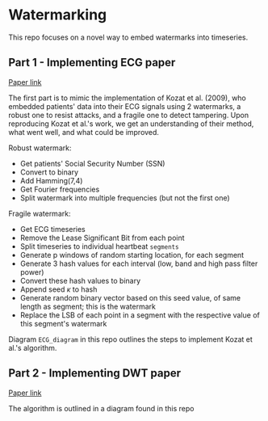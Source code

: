 # Watermarking
This repo focuses on a novel way to embed watermarks into timeseries.

## Part 1 - Implementing ECG paper
[Paper link](https://www.ee.bilkent.edu.tr/~kozat/papers/5_1.pdf)

The first part is to mimic the implementation of Kozat et al. (2009), who embedded patients' data into their ECG signals using 2 watermarks, a robust one to resist attacks, and a fragile one to detect tampering. Upon reproducing Kozat et al.'s work, we get an understanding of their method, what went well, and what could be improved.

Robust watermark:
- Get patients' Social Security Number (SSN)
- Convert to binary
- Add Hamming(7,4)
- Get Fourier frequencies
- Split watermark into multiple frequencies (but not the first one)

Fragile watermark:
- Get ECG timeseries
- Remove the Lease Significant Bit from each point
- Split timeseries to individual heartbeat `segments`
- Generate p windows of random starting location, for each segment
- Generate 3 hash values for each interval (low, band and high pass filter power)
- Convert these hash values to binary
- Append seed $\kappa$ to hash
- Generate random binary vector based on this seed value, of same length as segment; this is the watermark
- Replace the LSB of each point in a segment with the respective value of this segment's watermark

Diagram `ECG_diagram` in this repo outlines the steps to implement Kozat et al.'s algorithm.


## Part 2 - Implementing DWT paper
[Paper link](https://repository.tudelft.nl/file/File_21f57473-c108-46fa-94f0-c196773465b5?preview=1)

The algorithm is outlined in a diagram found in this repo